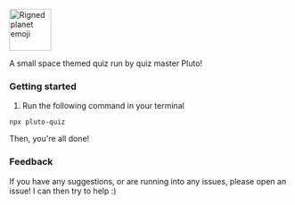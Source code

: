 <img
     src="https://emojipedia-us.s3.dualstack.us-west-1.amazonaws.com/thumbs/120/apple/325/ringed-planet_1fa90.png"
     alt="Rigned planet emoji"
     height="75"
     width="75"
/>

A small space themed quiz run by quiz master Pluto!

### Getting started

1. Run the following command in your terminal

```
npx pluto-quiz
```

Then, you're all done!

### Feedback

If you have any suggestions, or are running into any issues,
please open an issue! I can then try to help :)
